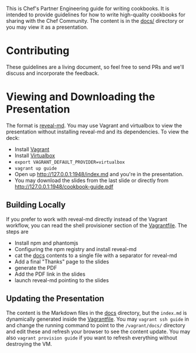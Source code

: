 This is Chef's Partner Engineering guide for writing cookbooks. It is intended to provide guidelines for how to write high-quality cookbooks for sharing with the Chef Community. The content is in the [docs/](docs/) directory or you may view it as a presentation.

# Contributing #
These guidelines are a living document, so feel free to send PRs and we'll discuss and incorporate the feedback.

# Viewing and Downloading the Presentation #
The format is [reveal-md](https://github.com/webpro/reveal-md). You may use Vagrant and virtualbox to view the presentation without installing reveal-md and its dependencies. To view the deck:
* Install [Vagrant](https://vagrantup.com)
* Install [Virtualbox](https://www.virtualbox.org/wiki/Downloads)
* `export VAGRANT_DEFAULT_PROVIDER=virtualbox`
* `vagrant up guide`
* Open up <http://127.0.0.1:1948/index.md> and you're in the presentation.
* You may download the slides from the last slide or directly from <http://127.0.0.1:1948/cookbook-guide.pdf>

## Building Locally #
If you prefer to work with reveal-md directly instead of the Vagrant workflow, you can read the shell provisioner section of the [Vagrantfile](Vagrantfile#L8). The steps are
* Install npm and phantomjs
* Configuring the npm registry and install reveal-md
* cat the [docs](docs) contents to a single file with a separator for reveal-md
* Add a final "Thanks" page to the slides
* generate the PDF
* Add the PDF link in the slides
* launch reveal-md pointing to the slides

## Updating the Presentation #
The content is the Markdown files in the [docs](docs) directory, but the `index.md` is dynamically generated inside the [Vagrantfile](Vagrantfile). You may `vagrant ssh guide` in and change the running command to point to the `/vagrant/docs/` directory and edit these and refresh your browser to see the content update. You may also `vagrant provision guide` if you want to refresh everything without destroying the VM.
